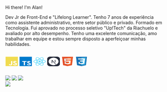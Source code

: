 Hi there! I'm Alan!

Dev Jr de Front-End e "Lifelong Learner". Tenho 7 anos de experiência como assistente administrativo, entre setor público e privado. Formado em Tecnologia. Fui aprovado no processo seletivo "Up!Tech" da Riachuelo e avaliado por alto desempenho. Tenho uma excelente comunicação, amo trabalhar em equipe e estou sempre disposto a aperfeiçoar minhas habilidades.

<div style="display: inline_block"><br>
  <img align="center" alt="Alan-Js" height="30" width="40" src="https://raw.githubusercontent.com/devicons/devicon/master/icons/javascript/javascript-plain.svg">
  <img align="center" alt="Alan-Ts" height="30" width="40" src="https://raw.githubusercontent.com/devicons/devicon/master/icons/typescript/typescript-plain.svg">
  <img align="center" alt="Alan-React" height="30" width="40" src="https://raw.githubusercontent.com/devicons/devicon/master/icons/react/react-original.svg">
  <img align="center" alt="Alan-Jest" height="30" width="40" src="https://github.com/tandpfun/skill-icons/blob/main/icons/NextJS-Dark.svg">
  <img align="center" alt="Alan-HTML" height="30" width="40" src="https://raw.githubusercontent.com/devicons/devicon/master/icons/html5/html5-original.svg">
  <img align="center" alt="Alan-CSS" height="30" width="40" src="https://raw.githubusercontent.com/devicons/devicon/master/icons/css3/css3-original.svg">
</div>
  
  ##

<div> 
  <a href="https://www.linkedin.com/in/alanfmonteiro" target="_blank"><img src="https://img.shields.io/badge/-LinkedIn-%230077B5?style=for-the-badge&logo=linkedin&logoColor=white" target="_blank"></a> 
  <a href="https://instagram.com/alanfmonteiro" target="_blank"><img src="https://img.shields.io/badge/-Instagram-%23E4405F?style=for-the-badge&logo=instagram&logoColor=white" target="_blank"></a>
  <a href = "mailto:alanmonteiro105@gmail.com"><img src="https://img.shields.io/badge/-Gmail-%23333?style=for-the-badge&logo=gmail&logoColor=white" target="_blank"></a>
</div>

<div>
<a href="https://github.com/alanFMA">
<img height="180em" src="https://github-readme-stats.vercel.app/api?username=alanFMA"/>
</div>
